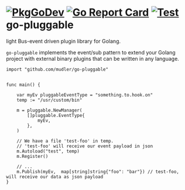 # [![PkgGoDev](https://pkg.go.dev/badge/github.com/mudler/go-pluggable)](https://pkg.go.dev/github.com/mudler/go-pluggable) [![Go Report Card](https://goreportcard.com/badge/github.com/mudler/go-pluggable)](https://goreportcard.com/report/github.com/mudler/go-pluggable) [![Test](https://github.com/mudler/go-pluggable/workflows/Test/badge.svg)](https://github.com/mudler/go-pluggable/actions?query=workflow%3ATest)  go-pluggable

light Bus-event driven plugin library for Golang.

`go-pluggable` implements the event/sub pattern to extend your Golang project with external binary plugins that can be written in any language.

```golang
import "github.com/mudler/go-pluggable"


func main() {

    var myEv pluggableEventType = "something.to.hook.on"
    temp := "/usr/custom/bin"

    m = pluggable.NewManager(
        []pluggable.EventType{
            myEv,
        },
    )
        
    // We have a file 'test-foo' in temp.
    // 'test-foo' will receive our event payload in json
    m.Autoload("test", temp)
    m.Register()

    // ...
    m.Publish(myEv,  map[string]string{"foo": "bar"}) // test-foo, will receive our data as json payload
}

```
